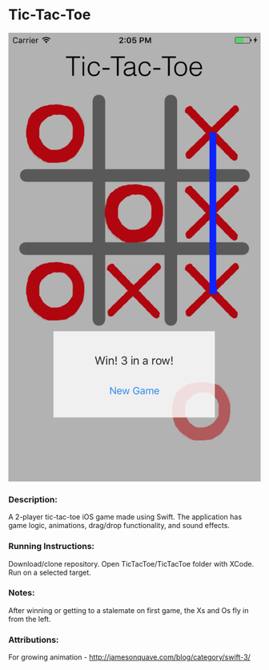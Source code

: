 # Tic-Tac-Toe
![ScreenShot](tictactoe.png)

### Description:
A 2-player tic-tac-toe iOS game made using Swift. The application has game logic, animations, drag/drop functionality, and sound effects.

### Running Instructions:
Download/clone repository. Open TicTacToe/TicTacToe folder with XCode. Run on a selected target.

### Notes:
After winning or getting to a stalemate on first game, the Xs and Os fly in from the left.

### Attributions: 
For growing animation - http://jamesonquave.com/blog/category/swift-3/